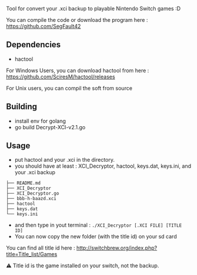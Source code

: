 Tool for convert your .xci backup to playable Nintendo Switch games :D

You can compile the code or download the program here : https://github.com/SegFault42

## Dependencies

- hactool

For Windows Users, you can download hactool from here : https://github.com/SciresM/hactool/releases

For Unix users, you can compil the soft from source

## Building

- install env for golang
- go build Decrypt-XCI-v2.1.go

## Usage
- put hactool and your .xci in the directory.
- you should have at least  :
XCI_Decryptor, hactool, keys.dat, keys.ini, and your .xci backup

```
├── README.md
├── XCI_Decryptor
├── XCI_Decryptor.go
├── bbb-h-baazd.xci
├── hactool
├── keys.dat
└── keys.ini
```
- and then type in yout terminal : ```./XCI_Decryptor [.XCI FILE] [TITLE ID]```
- You can now copy the new folder (with the title id) on your sd card

You can find all title id here : http://switchbrew.org/index.php?title=Title_list/Games

⚠️ Title id is the game installed on your switch, not the backup.
